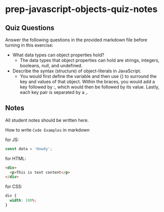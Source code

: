 # prep-javascript-objects-quiz-notes

## Quiz Questions

Answer the following questions in the provided markdown file before turning in this exercise:

- What data types can object properties hold?
  - The data types that object properties can hold are strings, integers, booleans, null, and undefined.
- Describe the syntax (structure) of object-literals in JavaScript.
  - You would first define the variable and then use {} to surround the key and values of that object. Within the braces, you would add a key followed by :, which would then be followed by its value. Lastly, each key pair is separated by a ,.

## Notes

All student notes should be written here.

How to write `Code Examples` in markdown

for JS:

```javascript
const data = 'Howdy';
```

for HTML:

```html
<div>
  <p>This is text content</p>
</div>
```

for CSS:

```css
div {
  width: 100%;
}
```
